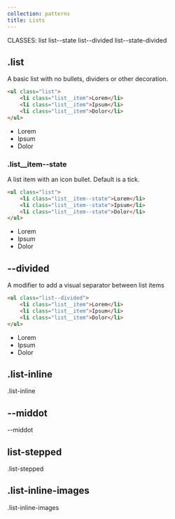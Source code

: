```yaml
---
collection: patterns
title: Lists
---
```


CLASSES: list list--state list--divided list--state-divided

## .list

A basic list with no bullets, dividers or other decoration.

```html
<ul class="list">
    <li class="list__item">Lorem</li>
    <li class="list__item">Ipsum</li>
    <li class="list__item">Dolor</li>
</ul>
```

<ul class="list">
    <li class="list__item">Lorem</li>
    <li class="list__item">Ipsum</li>
    <li class="list__item">Dolor</li>
</ul>

### .list__item--state
A list item with an icon bullet. Default is a tick.

```html
<ul class="list">
    <li class="list__item--state">Lorem</li>
    <li class="list__item--state">Ipsum</li>
    <li class="list__item--state">Dolor</li>
</ul>
```

<ul class="list">
    <li class="list__item--state">Lorem</li>
    <li class="list__item--state">Ipsum</li>
    <li class="list__item--state">Dolor</li>
</ul>

## --divided

A modifier to add a visual separator between list items

```html
<ul class="list--divided">
    <li class="list__item">Lorem</li>
    <li class="list__item">Ipsum</li>
    <li class="list__item">Dolor</li>
</ul>
```

<ul class="list--divided">
    <li class="list__item">Lorem</li>
    <li class="list__item">Ipsum</li>
    <li class="list__item">Dolor</li>
</ul>

## .list-inline
.list-inline

## --middot
--middot

## list-stepped
.list-stepped

## .list-inline-images
.list-inline-images
